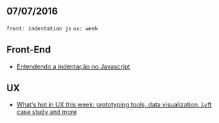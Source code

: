 07/07/2016
----------

`front: indentation js` `ux: week`

## Front-End

- [Entendendo a indentação no Javascript](http://tableless.com.br/entendendo-indentacao-no-javascript/)

## UX

- [What’s hot in UX this week: prototyping tools, data visualization, Lyft case study and more](https://uxdesign.cc/whats-hot-in-ux-this-week-prototyping-tools-data-visualization-lyft-case-study-and-more-c9dd944df3aa#.mmp8h33qm)
 
